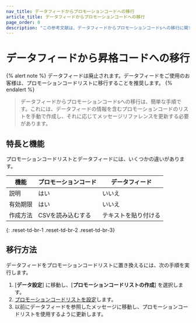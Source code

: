 ```yaml
---
nav_title: データフィードからプロモーションコードへの移行
article_title: データフィードからプロモーションコードへの移行
page_order: 0
description: "この参考文献は、データフィードからプロモーションコードsへの移行に関する指針を提供します。"
---
```


# データフィードから昇格コードへの移行

{% alert note %}
データフィードは廃止されます。データフィードをご使用のお客様は、プロモーションコードリストに移行することを推奨します。
{% endalert %}

> データフィードからプロモーションコードsへの移行は、簡単な手順です。これには、データフィードの情報を含むプロモーションコードのリストを手動で作成し、それに応じてメッセージリファレンスを更新する必要があります。

## 特長と機能

プロモーションコードリストとデータフィードには、いくつかの違いがあります。

| 機能          | プロモーションコード | データフィード   |
|------------------|-----------------|--------------|
| 説明     | はい             | いいえ           |
| 有効期限 | はい             | いいえ           |
| 作成方法  | CSVを読み込むする | テキストを貼り付ける |
{: .reset-td-br-1 .reset-td-br-2 .reset-td-br-3}

## 移行方法

データフィードをプロモーションコードリストに置き換えるには、次の手順を実行します。 

1. \[**データ設定**] に移動し、\[**プロモーションコードリストの作成**] を選択します。
2. [プロモーションコードリストを設定]({{site.baseurl}}/user_guide/personalization_and_dynamic_content/promotion_codes)します。
3. 以前にデータフィードを参照したメッセージに移動し、プロモーションコードリストを使用するように更新します。